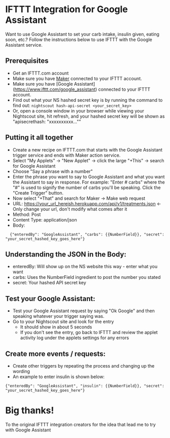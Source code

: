 # IFTTT Integration for Google Assistant

Want to use Google Assistant to set your carb intake, insulin given, eating soon, etc.? Follow the instructions below to use IFTTT with the Google Assistant service.

## Prerequisites

* Get an IFTTT.com account
* Make sure you have [Maker](https://www.ifttt.com/maker) connected to your IFTTT account.
* Make sure you have [Google Assistant] (https://www.ifttt.com/google_assistant) connected to your IFTTT account.
* Find out what your NS hashed secret key is by running the command to find out: `nightscout hash-api-secret <your_secret_key>`
* Or, open a console window in your browser while viewing your Nightscout site, hit refresh, and your hashed secret key will be shown as "apisecrethash: "xxxxxxxxxx...""

## Putting it all together

* Create a new recipe on IFTTT.com that starts with the Google Assistant trigger service and ends with Maker action service.
* Select "My Applets" -> "New Applet" -> click the large "+This" -> search for Google Assistant
* Choose "Say a phrase with a number"
* Enter the phrase you want to say to Google Assistant and what you want the Assistant to say in response. For example: "Enter # carbs" where the "#" is used to signify the number of carbs you'll be speaking. Click the "Create Trigger" button.
* Now select "+That" and search for Maker -> Make web request
* URL:  https://your_url_hereish.herokuapp.com/api/v1/treatments.json <- Only change your url, don't modify what comes after it
* Method: Post
* Content Type: application/json
* Body:
```
  {"enteredBy": "GoogleAssistant", "carbs": {{NumberField}}, "secret": "your_secret_hashed_key_goes_here"}
```

## Understanding the JSON in the Body:

* enteredBy: Will show up on the NS website this way - enter what you want
* carbs: Uses the NumberField ingredient to post the number you stated
* secret: Your hashed API secret key

## Test your Google Assistant:

* Test your Google Assistant request by saying "Ok Google" and then speaking whatever your trigger saying was.
* Go to your Nightscout site and look for the entry
  * It should show in about 5 seconds
  * If you don't see the entry, go back to IFTTT and review the applet activity log under the applets settings for any errors

## Create more events / requests:

* Create other triggers by repeating the process and changing up the wording  
* An example to enter insulin is shown below:
```
{"enteredBy": "GoogleAssistant", "insulin": {{NumberField}}, "secret": "your_secret_hashed_key_goes_here"}
```

# Big thanks!
To the original IFTTT integration creators for the idea that lead me to try with Google Assistant
